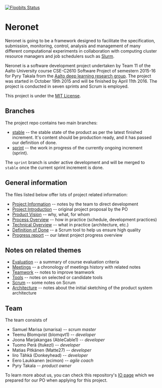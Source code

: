 [![Floobits Status](https://floobits.com/smarisa/neronet.svg)](https://floobits.com/smarisa/neronet/redirect)

# Neronet

Neronet is going to be a framework designed to facilitate the specification,
submission, monitoring, control, analysis and management of many different
computational experiments in collaboration with computing cluster resource
managers and job schedulers such as
[Slurm](https://computing.llnl.gov/linux/slurm/).

Neronet is a software development project undertaken by Team 11 of the Aalto
University course CSE-C2610 Software Project of semestern 2015-16 for Pyry
Takala from the
[Aalto deep learning research group](http://research.ics.aalto.fi/bayes/).
The project was started in October 19th 2015 and will be finished by April
11th 2016. The project is conducted in seven sprints and Scrum is employed.

This project is under the [MIT License](./LICENSE).

## Branches

The project repo contains two main branches:

- [stable](https://github.com/smarisa/neronet/tree/sprint) -- the stable state
  of the product as per the latest finished increment. It's content should be
  production ready, and it has passed our definition of done.
- [sprint](https://github.com/smarisa/neronet/tree/sprint) -- the work
  in progress of the currently ongoing increment (sprint).

The `sprint` branch is under active development and will be merged to
`stable` once the current sprint increment is done.

## General information

The files listed below offer lots of project related information:

- [Project Information](./doc/project_information.md) -- notes by the team to
  direct development
- [Project Introduction](./doc/project_introduction.pdf) -- original project
  proposal by the PO
- [Product Vision](./doc/product_vision.pdf) -- why, what, for whom
- [Process Overview](./doc/process_overview.pdf) -- how in practice (schedule,
  development practices)
- [Technical Overview](./doc/technical_overview.pdf) -- what in practice
  (architecture, etc.)
- [Definition of Done](./doc/definition_of_done.pdf) -- a Scrum tool to help
  us ensure high quality
- [Progress report](./doc/progress_report.pdf) -- our latest project progress
  overview

## Notes on related themes

- [Evaluation](./doc/notes_on_evaluation.md) -- a summary of course evaluation
  criteria
- [Meetings](./doc/notes_on_meetings.md) -- a chronology of meetings history
  with related notes
- [Teamwork](./doc/notes_on_teamwork.md) -- notes to improve teamwork
- [Tools](./doc/notes_on_tools.md) -- notes on selected or candidate tools
- [Scrum](./doc/notes_on_scrum.md) -- some notes on Scrum
- [Architecture](./doc/notes_on_architecture.md) -- notes about the initial
  sketching of the product system architecture

## Team

The team consists of

- Samuel Marisa (smarisa) -- *scrum master*
- Teemu	Blomqvist (blomqvt1) -- *developer*
- Joona Marjakangas (AbleCable1) -- *developer*
- Tuomo Perä (ltukezl) -- *developer*
- Matias Pitkänen (Matte27) -- *developer*
- Iiro Tähkä (Donkeyhead) -- *developer*
- Eero Laukkanen (ecimon) -- *agile coach*
- Pyry Takala -- *product owner*

To learn more about us, you can check this repository's
[IO page](http://smarisa.github.io/neronet) which we prepared for our PO when
applying for this project.
